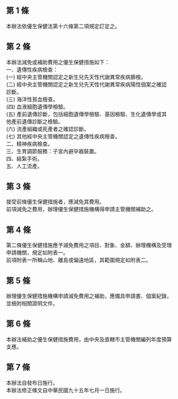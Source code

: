 第 1 條
-------
本辦法依優生保健法第十六條第二項規定訂定之。

第 2 條
-------
本辦法減免或補助費用之優生保健措施如下：  
一、遺傳性疾病檢查：  
 (一) 經中央主管機關認定之新生兒先天性代謝異常疾病篩檢。  
 (二) 經中央主管機關認定之新生兒先天性代謝異常疾病陽性個案之確認  
      診斷。  
 (三) 海洋性貧血檢查。  
 (四) 血液細胞遺傳學檢驗。  
 (五) 產前遺傳診斷，包括細胞遺傳學檢驗、基因檢驗、生化遺傳學或其  
      他產前遺傳診斷之檢驗。  
 (六) 流產組織或死產者之確認診斷。  
 (七) 其他經中央主管機關認定之遺傳性疾病檢查。  
二、精神疾病檢查。  
三、生育調節服務：子宮內避孕器裝置。  
四、結紮手術。  
五、人工流產。

第 3 條
-------
接受前條優生保健措施者，應減免其費用。  
前項減免之費用，辦理優生保健措施機構得申請主管機關補助之。

第 4 條
-------
第二條優生保健措施應予減免費用之項目、對象、金額、辦理機構及受理  
申請機關，規定如附表一。  
前項附表一所稱山地、離島或偏遠地區，其範圍規定如附表二。

第 5 條
-------
辦理優生保健措施機構申請減免費用之補助，應備具申請書、個案紀錄，  
並檢附相關證明文件。

第 6 條
-------
本辦法補助之優生保健措施費用，由中央及直轄市主管機關編列年度預算  
支應。

第 7 條
-------
本辦法自發布日施行。  
本辦法修正條文自中華民國九十五年七月一日施行。

